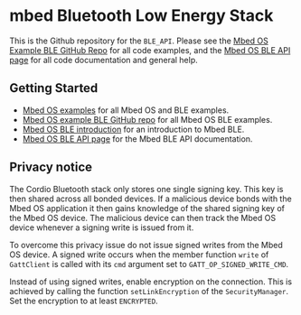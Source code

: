 # mbed Bluetooth Low Energy Stack

This is the Github repository for the `BLE_API`. Please see the [Mbed OS Example BLE GitHub Repo](https://github.com/ARMmbed/mbed-os-example-ble) for all code examples, and the [Mbed OS BLE API page](https://os.mbed.com/docs/latest/apis/bluetooth.html) for all code documentation and general help.

## Getting Started

* [Mbed OS examples](https://os.mbed.com/teams/mbed-os-examples/) for all Mbed OS and BLE examples.
* [Mbed OS example BLE GitHub repo](https://github.com/ARMmbed/mbed-os-example-ble) for all Mbed OS BLE examples.
* [Mbed OS BLE introduction](https://os.mbed.com/docs/latest/apis/ble.html) for an introduction to Mbed BLE.
* [Mbed OS BLE API page](https://os.mbed.com/docs/latest/apis/bluetooth.html) for the Mbed BLE API documentation.

## Privacy notice

The Cordio Bluetooth stack only stores one single signing key. This key is then 
shared across all bonded devices. If a malicious device bonds with the Mbed OS 
application it then gains knowledge of the shared signing key of the Mbed OS device. 
The malicious device can then track the Mbed OS device whenever a signing write 
is issued from it. 

To overcome this privacy issue do not issue signed writes from the Mbed OS device.
A signed write occurs when the member function `write` of `GattClient` is called 
with its `cmd` argument set to `GATT_OP_SIGNED_WRITE_CMD`.

Instead of using signed writes, enable encryption on the connection. This is achieved
 by calling the function `setLinkEncryption` of the `SecurityManager`. Set the encryption 
to at least `ENCRYPTED`. 

